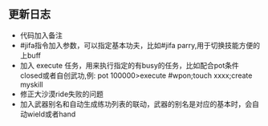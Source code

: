 ## 更新日志
* 代码加入备注
* #jifa指令加入参数，可以指定基本功夫，比如#jifa parry,用于切换技能方便的上buff
* 加入 execute 任务，用来执行指定的有busy的任务，比如配合pot条件 closed或者自创武功,例: pot 100000>execute #wpon;touch xxxx;create myskill
* 修正大沙漠ride失败的问题
* 加入武器别名和自动生成练功列表的联动，武器的别名是对应的基本时，会自动wield或者hand